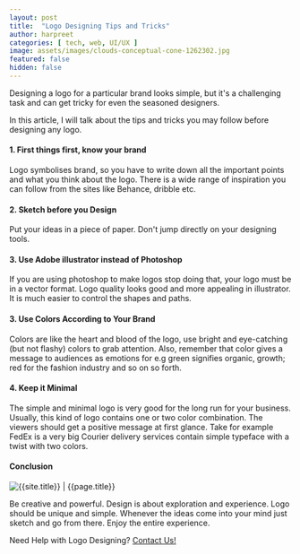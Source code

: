 ```yaml
---
layout: post
title:  "Logo Designing Tips and Tricks"
author: harpreet
categories: [ tech, web, UI/UX ]
image: assets/images/clouds-conceptual-cone-1262302.jpg
featured: false
hidden: false
---
```


Designing a logo for a particular brand looks simple, but it's a challenging task and can get tricky for even the seasoned designers.

In this article, I will talk about the tips and tricks you may follow before designing any logo.

#### 1. First things first, know your brand

Logo symbolises brand, so you have to write down all the important points and what you think about the logo. There is a wide range of inspiration you can follow from the sites like Behance, dribble etc.

#### 2. Sketch before you Design

Put your ideas in a piece of paper. Don't jump directly on your designing tools.

#### 3. Use Adobe illustrator instead of Photoshop

If you are using photoshop to make logos stop doing that, your logo must be in a vector format. Logo quality looks good and more appealing in illustrator. It is much easier to control the shapes and paths.

#### 3. Use Colors According to Your Brand

Colors are like the heart and blood of the logo, use bright and eye-catching (but not flashy) colors to grab attention. Also, remember that color gives a message to audiences as emotions for e.g green signifies organic, growth; red for the fashion industry and so on so forth.

#### 4. Keep it Minimal

The simple and minimal logo is very good for the long run for your business. Usually, this kind of logo contains one or two color combination. The viewers should get a positive message at first glance. Take for example FedEx is a very big Courier delivery services contain simple typeface with a twist with two colors.

#### Conclusion

<p class="mb-5"><img class="shadow-lg" src="{{site.baseurl}}/assets/acid-citric-citrus-997725.jpg" alt="{{site.title}} | {{page.title}}" /></p>

Be creative and powerful. Design is about exploration and experience. Logo should be unique and simple. Whenever the ideas come into your mind just sketch and go from there. Enjoy the entire experience.


Need Help with Logo Designing? <a href="mailto:info@ahyconsulting.com">Contact Us!</a>
